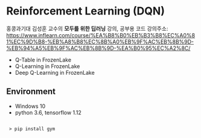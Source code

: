 
Reinforcement Learning (DQN)
=====
홍콩과기대 김성훈 교수의 **모두를 위한 딥러닝** 강의, 공부용 코드
강의주소: https://www.inflearn.com/course/%EA%B8%B0%EB%B3%B8%EC%A0%81%EC%9D%B8-%EB%A8%B8%EC%8B%A0%EB%9F%AC%EB%8B%9D-%EB%94%A5%EB%9F%AC%EB%8B%9D-%EA%B0%95%EC%A2%8C/ 

- Q-Table in FrozenLake
- Q-Learning in FrozenLake
- Deep Q-Learning in FrozenLake

## Environment
- Windows 10
- python 3.6, tensorflow 1.12
<pre><code>
 > pip install gym
 </code></pre>
